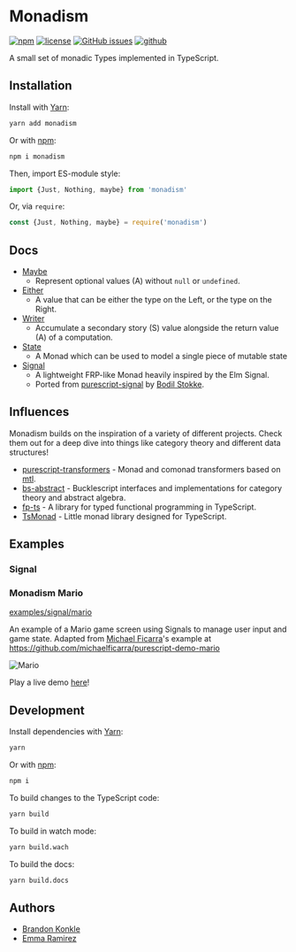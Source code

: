 # Monadism

[![npm](https://img.shields.io/npm/v/monadism.svg)](https://www.npmjs.com/package/monadism) [![license](https://img.shields.io/github/license/communityfunded/monadism.svg)](LICENSE) [![GitHub issues](https://img.shields.io/github/issues/communityfunded/monadism.svg)](https://github.com/communityfunded/monadism/issues) [![github](	https://img.shields.io/github/stars/communityfunded/monadism.svg?style=social)](https://github.com/communityfunded/monadism)

A small set of monadic Types implemented in TypeScript.

## Installation

Install with [Yarn]:

```sh
yarn add monadism
```

Or with [npm]:

```sh
npm i monadism
```

Then, import ES-module style:

```ts
import {Just, Nothing, maybe} from 'monadism'
```

Or, via `require`:

```ts
const {Just, Nothing, maybe} = require('monadism')
```

## Docs

* [Maybe](https://communityfunded.github.io/monadism/classes/_maybe_.maybe.html)
  * Represent optional values (A) without `null` or `undefined`.
* [Either](https://communityfunded.github.io/monadism/classes/_either_.either.html)
  * A value that can be either the type on the Left, or the type on the Right.
* [Writer](https://communityfunded.github.io/monadism/classes/_writer_.writer.html)
  * Accumulate a secondary story (S) value alongside the return value (A) of a computation.
* [State](https://communityfunded.github.io/monadism/classes/_state_.state.html)
  * A Monad which can be used to model a single piece of mutable state
* [Signal](https://communityfunded.github.io/monadism/classes/_signal_signal_.signal.html)
  * A lightweight FRP-like Monad heavily inspired by the Elm Signal.
  * Ported from [purescript-signal] by [Bodil Stokke](https://github.com/bodil).

## Influences

Monadism builds on the inspiration of a variety of different projects. Check them out for a deep dive into things like category theory and different data structures!

* [purescript-transformers](https://github.com/purescript/purescript-transformers) - Monad and comonad transformers based on [mtl](http://hackage.haskell.org/package/mtl).
* [bs-abstract](https://github.com/Risto-Stevcev/bs-abstract) - Bucklescript interfaces and implementations for category theory and abstract algebra.
* [fp-ts](https://github.com/gcanti/fp-ts) - A library for typed functional programming in TypeScript.
* [TsMonad](https://github.com/cbowdon/TsMonad) - Little monad library designed for TypeScript.

## Examples

### Signal

### Monadism Mario

[examples/signal/mario](examples/signal/mario)

An example of a Mario game screen using Signals to manage user input and game state. Adapted from [Michael Ficarra](https://github.com/michaelficarra)'s example at https://github.com/michaelficarra/purescript-demo-mario

![Mario](https://user-images.githubusercontent.com/30199/56088170-97d4dc80-5e38-11e9-945b-293123d4fca7.gif)

Play a live demo [here](https://communityfunded.github.io/monadism/examples/signal/mario/)!

## Development

Install dependencies with [Yarn]:

```sh
yarn
```

Or with [npm]:

```sh
npm i
```

To build changes to the TypeScript code:

```sh
yarn build
```

To build in watch mode:

```sh
yarn build.wach
```

To build the docs:

```sh
yarn build.docs
```

## Authors

* [Brandon Konkle](https://github.com/bkonkle)
* [Emma Ramirez](https://github.com/EmmaRamirez)

[Yarn]: https://yarnpkg.com
[npm]: https://www.npmjs.com
[purescript-signal]: https://github.com/bodil/purescript-signal
